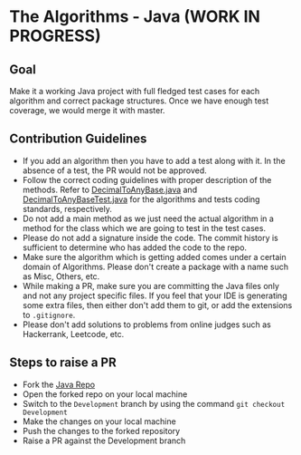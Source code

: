 # The Algorithms - Java (WORK IN PROGRESS)

## Goal
Make it a working Java project with full fledged test cases for each algorithm and correct package structures. Once we have enough test coverage, we would merge it with master.

## Contribution Guidelines
 - If you add an algorithm then you have to add a test along with it. In the absence of a test, the PR would not be approved.
 - Follow the correct coding guidelines with proper description of the methods. Refer to [DecimalToAnyBase.java](https://github.com/TheAlgorithms/Java/blob/Development/src/main/java/com/conversions/DecimalToAnyBase.java) and [DecimalToAnyBaseTest.java](https://github.com/TheAlgorithms/Java/blob/Development/src/test/java/com/conversions/DecimalToAnyBaseTest.java) for the algorithms and tests coding standards, respectively.
 - Do not add a main method as we just need the actual algorithm in a method for the class which we are going to test in the test cases.
 - Please do not add a signature inside the code. The commit history is sufficient to determine who has added the code to the repo.
 - Make sure the algorithm which is getting added comes under a certain domain of Algorithms. Please don't create a package with a name such as Misc, Others, etc. 
 - While making a PR, make sure you are committing the Java files only and not any project specific files. If you feel that your IDE is generating some extra files, then either don't add them to git, or add the extensions to ```.gitignore```.
 - Please don't add solutions to problems from online judges such as Hackerrank, Leetcode, etc.

## Steps to raise a PR
- Fork the [Java Repo](https://github.com/TheAlgorithms/Java)
- Open the forked repo on your local machine 
- Switch to the ```Development``` branch by using the command ```git checkout Development```
- Make the changes on your local machine
- Push the changes to the forked repository
- Raise a PR against the Development branch

